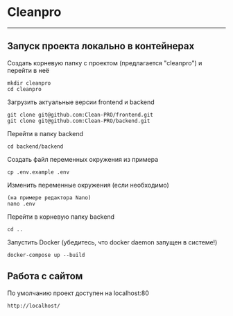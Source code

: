 # Cleanpro

___

## Запуск проекта локально в контейнерах

Создать корневую папку с проектом (предлагается "cleanpro") и перейти в неё

```
mkdir cleanpro
cd cleanpro
```

Загрузить актуальные версии frontend и backend

```
git clone git@github.com:Clean-PRO/frontend.git
git clone git@github.com:Clean-PRO/backend.git
```

Перейти в папку backend

```
cd backend/backend
```

Создать файл переменных окружения из примера

```
cp .env.example .env
```

Изменить переменные окружения (если необходимо)
```
(на примере редактора Nano)
nano .env
```

Перейти в корневую папку backend
```
cd ..
```

Запустить Docker (убедитесь, что docker daemon запущен в системе!)

```
docker-compose up --build
```

## Работа с сайтом

По умолчанию проект доступен на localhost:80

```
http://localhost/
```

